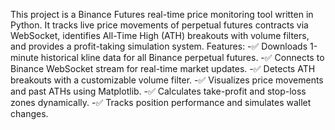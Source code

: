 This project is a Binance Futures real-time price monitoring tool written in Python. It tracks live price movements of perpetual futures contracts via WebSocket, 
identifies All-Time High (ATH) breakouts with volume filters, and provides a profit-taking simulation system.
Features:
  -✅ Downloads 1-minute historical kline data for all Binance perpetual futures.
  -✅ Connects to Binance WebSocket stream for real-time market updates.
  -✅ Detects ATH breakouts with a customizable volume filter.
  -✅ Visualizes price movements and past ATHs using Matplotlib.
  -✅ Calculates take-profit and stop-loss zones dynamically.
  -✅ Tracks position performance and simulates wallet changes.
